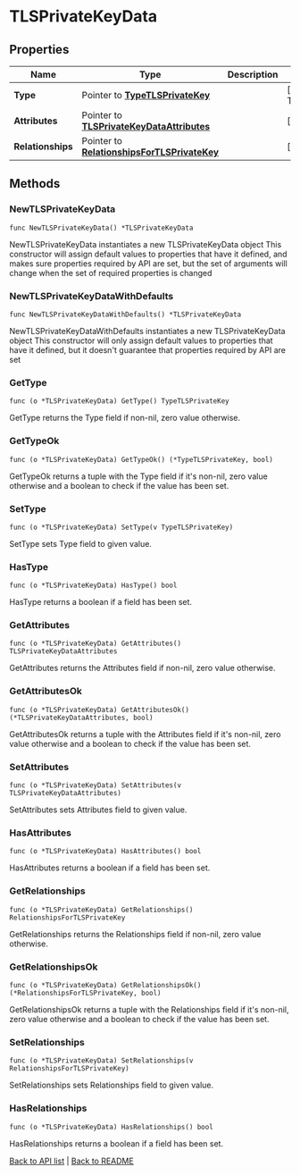 # TLSPrivateKeyData

## Properties

Name | Type | Description | Notes
------------ | ------------- | ------------- | -------------
**Type** | Pointer to [**TypeTLSPrivateKey**](TypeTLSPrivateKey.md) |  | [optional] [default to TYPETLSPRIVATEKEY_TLS_PRIVATE_KEY]
**Attributes** | Pointer to [**TLSPrivateKeyDataAttributes**](TlsPrivateKeyDataAttributes.md) |  | [optional] 
**Relationships** | Pointer to [**RelationshipsForTLSPrivateKey**](RelationshipsForTLSPrivateKey.md) |  | [optional] 

## Methods

### NewTLSPrivateKeyData

`func NewTLSPrivateKeyData() *TLSPrivateKeyData`

NewTLSPrivateKeyData instantiates a new TLSPrivateKeyData object
This constructor will assign default values to properties that have it defined,
and makes sure properties required by API are set, but the set of arguments
will change when the set of required properties is changed

### NewTLSPrivateKeyDataWithDefaults

`func NewTLSPrivateKeyDataWithDefaults() *TLSPrivateKeyData`

NewTLSPrivateKeyDataWithDefaults instantiates a new TLSPrivateKeyData object
This constructor will only assign default values to properties that have it defined,
but it doesn't guarantee that properties required by API are set

### GetType

`func (o *TLSPrivateKeyData) GetType() TypeTLSPrivateKey`

GetType returns the Type field if non-nil, zero value otherwise.

### GetTypeOk

`func (o *TLSPrivateKeyData) GetTypeOk() (*TypeTLSPrivateKey, bool)`

GetTypeOk returns a tuple with the Type field if it's non-nil, zero value otherwise
and a boolean to check if the value has been set.

### SetType

`func (o *TLSPrivateKeyData) SetType(v TypeTLSPrivateKey)`

SetType sets Type field to given value.

### HasType

`func (o *TLSPrivateKeyData) HasType() bool`

HasType returns a boolean if a field has been set.

### GetAttributes

`func (o *TLSPrivateKeyData) GetAttributes() TLSPrivateKeyDataAttributes`

GetAttributes returns the Attributes field if non-nil, zero value otherwise.

### GetAttributesOk

`func (o *TLSPrivateKeyData) GetAttributesOk() (*TLSPrivateKeyDataAttributes, bool)`

GetAttributesOk returns a tuple with the Attributes field if it's non-nil, zero value otherwise
and a boolean to check if the value has been set.

### SetAttributes

`func (o *TLSPrivateKeyData) SetAttributes(v TLSPrivateKeyDataAttributes)`

SetAttributes sets Attributes field to given value.

### HasAttributes

`func (o *TLSPrivateKeyData) HasAttributes() bool`

HasAttributes returns a boolean if a field has been set.

### GetRelationships

`func (o *TLSPrivateKeyData) GetRelationships() RelationshipsForTLSPrivateKey`

GetRelationships returns the Relationships field if non-nil, zero value otherwise.

### GetRelationshipsOk

`func (o *TLSPrivateKeyData) GetRelationshipsOk() (*RelationshipsForTLSPrivateKey, bool)`

GetRelationshipsOk returns a tuple with the Relationships field if it's non-nil, zero value otherwise
and a boolean to check if the value has been set.

### SetRelationships

`func (o *TLSPrivateKeyData) SetRelationships(v RelationshipsForTLSPrivateKey)`

SetRelationships sets Relationships field to given value.

### HasRelationships

`func (o *TLSPrivateKeyData) HasRelationships() bool`

HasRelationships returns a boolean if a field has been set.


[Back to API list](../README.md#documentation-for-api-endpoints) | [Back to README](../README.md)
